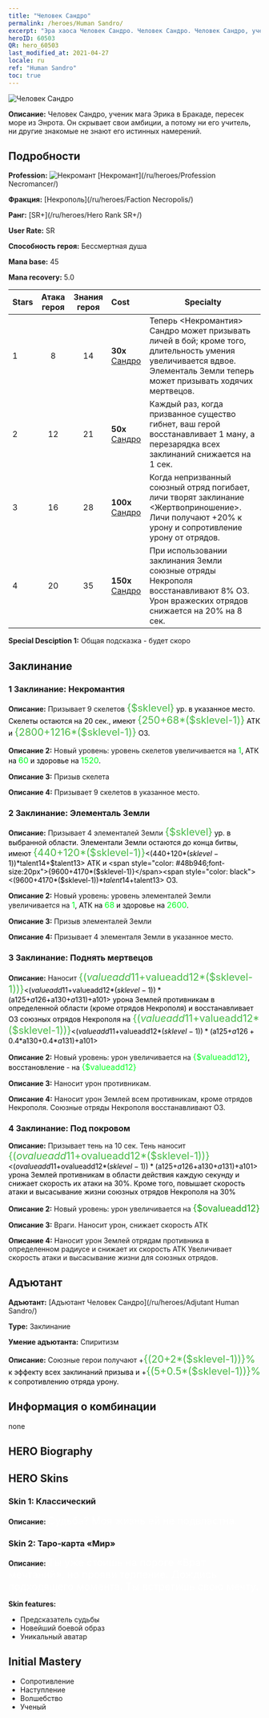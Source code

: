 ```yaml
---
title: "Человек Сандро"
permalink: /heroes/Human Sandro/
excerpt: "Эра хаоса Человек Сандро. Человек Сандро. Человек Сандро, ученик мага Эрика в Бракаде, пересек море из Энрота. Он скрывает свои амбиции, а потому ни его учитель, ни другие знакомые не знают его истинных намерений."
heroID: 60503
QR: hero_60503
last_modified_at: 2021-04-27
locale: ru
ref: "Human Sandro"
toc: true
---
```

  ![Человек Сандро](/images/h/h_HumanSandro.jpg)

 **Описание:** Человек Сандро, ученик мага Эрика в Бракаде, пересек море из Энрота. Он скрывает свои амбиции, а потому ни его учитель, ни другие знакомые не знают его истинных намерений.
## Подробности
 **Profession:** ![Некромант](/images/h/h_prof_6.png)  [Некромант](/ru/heroes/Profession Necromancer/)

 **Фракция:** [Некрополь](/ru/heroes/Faction Necropolis/)

 **Ранг:** [SR+](/ru/heroes/Hero Rank SR+/)

 **User Rate:** SR

 **Способность героя:** Бессмертная душа

 **Mana base:** 45

 **Mana recovery:** 5.0


  | Stars | Атака героя | Знания героя | Cost |     Specialty     |
  |---------|:---------------:|:---------------:|:--|--------------------|
  |    1    | 8 | 14 | **30x** [Сандро](/ItemsRU/her_373/) | Теперь <Некромантия> Сандро может призывать личей в бой; кроме того, длительность умения увеличивается вдвое. Элементаль Земли теперь может призывать ходячих мертвецов. |
  |    2    | 12 | 21 | **50x** [Сандро](/ItemsRU/her_373/) | Каждый раз, когда призванное существо гибнет, ваш герой восстанавливает 1 ману, а перезарядка всех заклинаний снижается на 1 сек. |
  |    3    | 16 | 28 | **100x** [Сандро](/ItemsRU/her_373/) | Когда непризванный союзный отряд погибает, личи творят заклинание <Жертвоприношение>. Личи получают +20% к урону и сопротивление урону от отрядов. |
  |    4    | 20 | 35 | **150x** [Сандро](/ItemsRU/her_373/) | При использовании заклинания Земли союзные отряды Некрополя восстанавливают 8% ОЗ. Урон вражеских отрядов снижается на 20% на 8 сек. |

 **Special Desciption 1:** Общая подсказка - будет скоро

## Заклинание
### 1 Заклинание: Некромантия
 **Описание:** Призывает 9 скелетов <span style="color: #48b946;font-size:20px">{$sklevel}</span><span style="color: black"> ур. в указанное место. Скелеты остаются на 20 сек., имеют <span style="color: #48b946;font-size:20px">{250+68*($sklevel-1)}</span><span style="color: black"> АТК и <span style="color: #48b946;font-size:20px">{2800+1216*($sklevel-1)}</span><span style="color: black"> ОЗ.

 **Описание 2:** Новый уровень: уровень скелетов увеличивается на <span style="color: #00ff22;font-size:16px">1</span><span style="color: black">, АТК на <span style="color: #00ff22;font-size:16px">60</span><span style="color: black"> и здоровье на <span style="color: #00ff22;font-size:16px">1520</span><span style="color: black">.

 **Описание 3:** Призыв скелета

 **Описание 4:** Призывает 9 скелетов в указанное место.

### 2 Заклинание: Элементаль Земли
 **Описание:** Призывает 4 элементалей Земли <span style="color: #48b946;font-size:20px">{$sklevel}</span><span style="color: black"> ур. в выбранной области. Элементали Земли остаются до конца битвы, имеют <span style="color: #48b946;font-size:20px">{440+120*($sklevel-1)}</span><span style="color: black"><(440+120*($sklevel-1))*$talent14+$talent13> АТК и <span style="color: #48b946;font-size:20px">{9600+4170*($sklevel-1)}</span><span style="color: black"><(9600+4170*($sklevel-1))*$talent14+$talent13> ОЗ.

 **Описание 2:** Новый уровень: уровень элементалей Земли увеличивается на <span style="color: #00ff22;font-size:16px">1</span><span style="color: black">, АТК на <span style="color: #00ff22;font-size:16px">68</span><span style="color: black"> и здоровье на <span style="color: #00ff22;font-size:16px">2600</span><span style="color: black">.

 **Описание 3:** Призыв элементалей Земли

 **Описание 4:** Призывает 4 элементаля Земли в указанное место.

### 3 Заклинание: Поднять мертвецов
 **Описание:** Наносит <span style="color: #48b946;font-size:20px">{($valueadd11+$valueadd12*($sklevel-1))}</span><span style="color: black"><($valueadd11+$valueadd12*($sklevel-1))*($a125+$a126+$a130+$a131)+$a101> урона Землей противникам в определенной области (кроме отрядов Некрополя) и восстанавливает ОЗ союзных отрядов Некрополя на <span style="color: #48b946;font-size:20px">{($valueadd11+$valueadd12*($sklevel-1))}</span><span style="color: black"><($valueadd11+$valueadd12*($sklevel-1))*($a125+$a126+0.4*$a130+0.4*$a131)+$a101>

 **Описание 2:** Новый уровень: урон увеличивается на <span style="color: #00ff22;font-size:16px">{$valueadd12}</span><span style="color: black">, восстановление - на <span style="color: #00ff22;font-size:16px">{$valueadd12}</span><span style="color: black">

 **Описание 3:** Наносит урон противникам.

 **Описание 4:** Наносит урон Землей всем противникам, кроме отрядов Некрополя. Союзные отряды Некрополя восстанавливают ОЗ.

### 4 Заклинание: Под покровом
 **Описание:** Призывает тень на 10 сек. Тень наносит <span style="color: #48b946;font-size:20px">{($ovalueadd11+$ovalueadd12*($sklevel-1))}</span><span style="color: black"><($ovalueadd11+$ovalueadd12*($sklevel-1))*($a125+$a126+$a130+$a131)+$a101> урона Землей противникам в области действия каждую секунду и снижает скорость их атаки на 30%. Кроме того, повышает скорость атаки и высасывание жизни союзных отрядов Некрополя на 30%

 **Описание 2:** Новый уровень: урон увеличивается на <span style="color: #1ca216;font-size:18px">{$ovalueadd12}</span><span style="color: black">

 **Описание 3:** Враги. Наносит урон, снижает скорость АТК

 **Описание 4:** Наносит урон Землей отрядам противника в определенном радиусе и снижает их скорость АТК Увеличивает скорость атаки и высасывание жизни для союзных отрядов.


## Адъютант

 **Адъютант:**  [Адъютант Человек Сандро](/ru/heroes/Adjutant Human Sandro/) 

 **Type:**  Заклинание 

 **Умение адъютанта:**  Спиритизм 

 **Описание:** Союзные герои получают +<span style="color: #48b946;font-size:20px">{(20+2*($sklevel-1))}%</span><span style="color: black"> к эффекту всех заклинаний призыва и +<span style="color: #48b946;font-size:20px">{(5+0.5*($sklevel-1))}%</span><span style="color: black"> к сопротивлению отряда урону.

## Информация о комбинации

  none
## HERO Biography

## HERO Skins
### Skin 1: **Классический**

 **Описание:** <span style="color: #ffffff;font-size:20px">Судьба? Моя жизнь ей не подвластна.</span>


### Skin 2: **Таро-карта «Мир»**

 **Описание:** <span style="color: #ffffff;font-size:20px">Ты уже стоишь на пороге «Врат мечтаний», но прояви терпение. Дождись подходящего момента. Ты встретишь свою мечту.</span>

 **Skin features:** 

   - Предсказатель судьбы
   - Новейший боевой образ
   - Уникальный аватар


## Initial Mastery
   - Сопротивление
   - Наступление
   - Волшебство
   - Ученый
